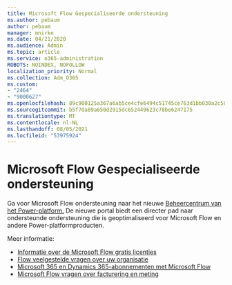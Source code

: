 ```yaml
---
title: Microsoft Flow Gespecialiseerde ondersteuning
ms.author: pebaum
author: pebaum
manager: mnirke
ms.date: 04/21/2020
ms.audience: Admin
ms.topic: article
ms.service: o365-administration
ROBOTS: NOINDEX, NOFOLLOW
localization_priority: Normal
ms.collection: Adm_O365
ms.custom:
- "2464"
- "9000627"
ms.openlocfilehash: 89c900125a367a6ab5ce4cfe6494c51745ce763d1bb030a2c589a906525f21de
ms.sourcegitcommit: b5f7da89a650d2915dc652449623c78be6247175
ms.translationtype: MT
ms.contentlocale: nl-NL
ms.lasthandoff: 08/05/2021
ms.locfileid: "53975924"
---
```

# <a name="microsoft-flow-specialized-support"></a>Microsoft Flow Gespecialiseerde ondersteuning

Ga voor Microsoft Flow ondersteuning naar het nieuwe [Beheercentrum van het Power-platform.](https://aka.ms/flowadminsupport) De nieuwe portal biedt een directer pad naar ondersteunde ondersteuning die is geoptimaliseerd voor Microsoft Flow en andere Power-platformproducten.

Meer informatie:
- [Informatie over de Microsoft Flow gratis licenties](https://go.microsoft.com/fwlink/?linkid=2095610)
- [Flow veelgestelde vragen over uw organisatie](https://go.microsoft.com/fwlink/?linkid=2072608)
- [Microsoft 365 en Dynamics 365-abonnementen met Microsoft Flow](https://go.microsoft.com/fwlink/?linkid=2072406)
- [Microsoft Flow vragen over facturering en meting](https://go.microsoft.com/fwlink/?linkid=2072612)